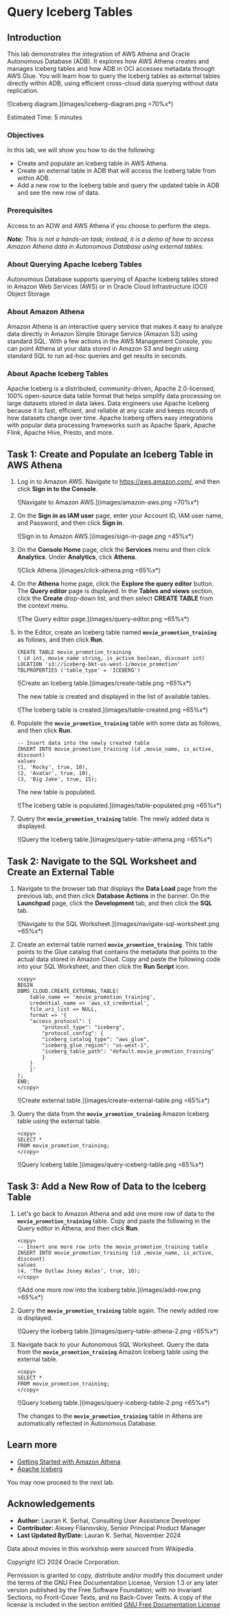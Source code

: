 # Query Iceberg Tables

## Introduction

This lab demonstrates the integration of AWS Athena and Oracle Autonomous Database (ADB). It explores how AWS Athena creates and manages Iceberg tables and how ADB in OCI accesses metadata through AWS Glue. You will learn how to query the Iceberg tables as external tables directly within ADB, using efficient cross-cloud data querying without data replication.

![Iceberg diagram.](images/iceberg-diagram.png =70%x*)

Estimated Time: 5 minutes

<!-- Comments:  -->

### Objectives

In this lab, we will show you how to do the following:

* Create and populate an Iceberg table in AWS Athena.
* Create an external table in ADB that will access the Iceberg table from within ADB.
* Add a new row to the Iceberg table and query the updated table in ADB and see the new row of data.

### Prerequisites

Access to an ADW and AWS Athena if you choose to perform the steps.

_**Note:** This is not a hands-on task; instead, it is a demo of how to access Amazon Athena data in Autonomous Database using external tables._

### About Querying Apache Iceberg Tables

Autonomous Database supports querying of Apache Iceberg tables stored in Amazon Web Services (AWS) or in Oracle Cloud Infrastructure (OCI) Object Storage

### About Amazon Athena

Amazon Athena is an interactive query service that makes it easy to analyze data directly in Amazon Simple Storage Service (Amazon S3) using standard SQL. With a few actions in the AWS Management Console, you can point Athena at your data stored in Amazon S3 and begin using standard SQL to run ad-hoc queries and get results in seconds.

### About Apache Iceberg Tables

Apache Iceberg is a distributed, community-driven, Apache 2.0-licensed, 100% open-source data table format that helps simplify data processing on large datasets stored in data lakes. Data engineers use Apache Iceberg because it is fast, efficient, and reliable at any scale and keeps records of how datasets change over time. Apache Iceberg offers easy integrations with popular data processing frameworks such as Apache Spark, Apache Flink, Apache Hive, Presto, and more.

<!-- Comments:  -->

## Task 1: Create and Populate an Iceberg Table in AWS Athena

1. Log in to Amazon AWS. Navigate to https://aws.amazon.com/, and then click **Sign in to the Console**.

    ![Navigate to Amazon AWS.](images/amazon-aws.png =70%x*)

2. On the **Sign in as IAM user** page, enter your Account ID, IAM user name, and Password, and then click **Sign in**.

    ![Sign in to Amazon AWS.](images/sign-in-page.png =45%x*)

3. On the **Console Home** page, click the **Services** menu and then click **Analytics**. Under **Analytics**, click **Athena**.

    ![Click Athena.](images/click-athena.png =65%x*)

4. On the **Athena** home page, click the **Explore the query editor** button. The **Query editor** page is displayed. In the **Tables and views** section, click the **Create** drop-down list, and then select **CREATE TABLE** from the context menu.

    ![The Query editor page.](images/query-editor.png =65%x*)

5. In the Editor, create an Iceberg table named **`movie_promotion_training`** as follows, and then click **Run**.

    ```
    CREATE TABLE movie_promotion_training
    ( id int, movie_name string, is_active boolean, discount int)
    LOCATION 's3://iceberg-bkt-us-west-1/movie_promotion'
    TBLPROPERTIES ('table_type' = 'ICEBERG')
    ```

    ![Create an Iceberg table.](images/create-table.png =65%x*)

    The new table is created and displayed in the list of available tables.

    ![The Iceberg table is created.](images/table-created.png =65%x*)

6. Populate the **`movie_promotion_training`** table with some data as follows, and then click **Run**.

    ```
    -- Insert data into the newly created table
    INSERT INTO movie_promotion_training (id ,movie_name, is_active, discount)
    values
    (1, 'Rocky', true, 10),
    (2, 'Avatar', true, 10),
    (3, 'Big Jake', true, 15);
    ```

    The new table is populated.

    ![The Iceberg table is populated.](images/table-populated.png =65%x*)

7. Query the **`movie_promotion_training`** table. The newly added data is displayed.

    ![Query the Iceberg table.](images/query-table-athena.png =65%x*)

## Task 2: Navigate to the SQL Worksheet and Create an External Table

1. Navigate to the browser tab that displays the **Data Load** page from the previous lab, and then click **Database Actions** in the banner. On the **Launchpad** page, click the **Development** tab, and then click the **SQL** tab.

    ![Navigate to the SQL Worksheet.](images/navigate-sql-worksheet.png =65%x*)

2. Create an external table named **`movie_promotion_training`**. This table points to the Glue catalog that contains the metadata that points to the actual data stored in Amazon Cloud. Copy and paste the following code into your SQL Worksheet, and then click the **Run Script** icon.

    ```
    <copy>
    BEGIN
    DBMS_CLOUD.CREATE_EXTERNAL_TABLE(
        table_name => 'movie_promotion_training',
        credential_name => 'aws_s3_credential',
        file_uri_list => NULL,
        format => '{
        "access_protocol": {
            "protocol_type": "iceberg",
            "protocol_config": {
            "iceberg_catalog_type": "aws_glue",
            "iceberg_glue_region": "us-west-1",
            "iceberg_table_path": "default.movie_promotion_training"
            }
        }
        }'
    );
    END;
    </copy>
    ```
    
    ![Create external table.](images/create-external-table.png =65%x*)

3. Query the data from the **`movie_promotion_training`** Amazon Iceberg table using the external table.

    ```
    <copy>
    SELECT *
    FROM movie_promotion_training;
    </copy>
    ```

    ![Query Iceberg table.](images/query-iceberg-table.png =65%x*)

## Task 3: Add a New Row of Data to the Iceberg Table

1. Let's go back to Amazon Athena and add one more row of data to the **`movie_promotion_training`** table. Copy and paste the following in the Query editor in Athena, and then click **Run**.

    ```
    <copy>
    -- Insert one more row into the movie_promotion_training table
    INSERT INTO movie_promotion_training (id ,movie_name, is_active, discount)
    values
    (4, 'The Outlaw Josey Wales', true, 10);
    </copy>
    ```

    ![Add one more row into the Iceberg table.](images/add-row.png =65%x*)

2. Query the **`movie_promotion_training`** table again. The newly added row is displayed.

    ![Query the Iceberg table.](images/query-table-athena-2.png =65%x*)

3. Navigate back to your Autonomous SQL Worksheet. Query the data from the **`movie_promotion_training`** Amazon Iceberg table using the external table.

    ```
    <copy>
    SELECT *
    FROM movie_promotion_training;
    </copy>
    ```

    ![Query Iceberg table.](images/query-iceberg-table-2.png =65%x*)

    The changes to the **`movie_promotion_training`** table in Athena are automatically reflected in Autonomous Database.

## Learn more

* [Getting Started with Amazon Athena](https://docs.aws.amazon.com/athena/latest/ug/getting-started.html)
* [Apache Iceberg](https://iceberg.apache.org/)

You may now proceed to the next lab.

## Acknowledgements

* **Author:** Lauran K. Serhal, Consulting User Assistance Developer
* **Contributor:** Alexey Filanovskiy, Senior Principal Product Manager
* **Last Updated By/Date:** Lauran K. Serhal, November 2024

Data about movies in this workshop were sourced from Wikipedia.

Copyright (C) 2024 Oracle Corporation.

Permission is granted to copy, distribute and/or modify this document
under the terms of the GNU Free Documentation License, Version 1.3
or any later version published by the Free Software Foundation;
with no Invariant Sections, no Front-Cover Texts, and no Back-Cover Texts.
A copy of the license is included in the section entitled [GNU Free Documentation License](https://oracle-livelabs.github.io/adb/shared/adb-15-minutes/introduction/files/gnu-free-documentation-license.txt)
